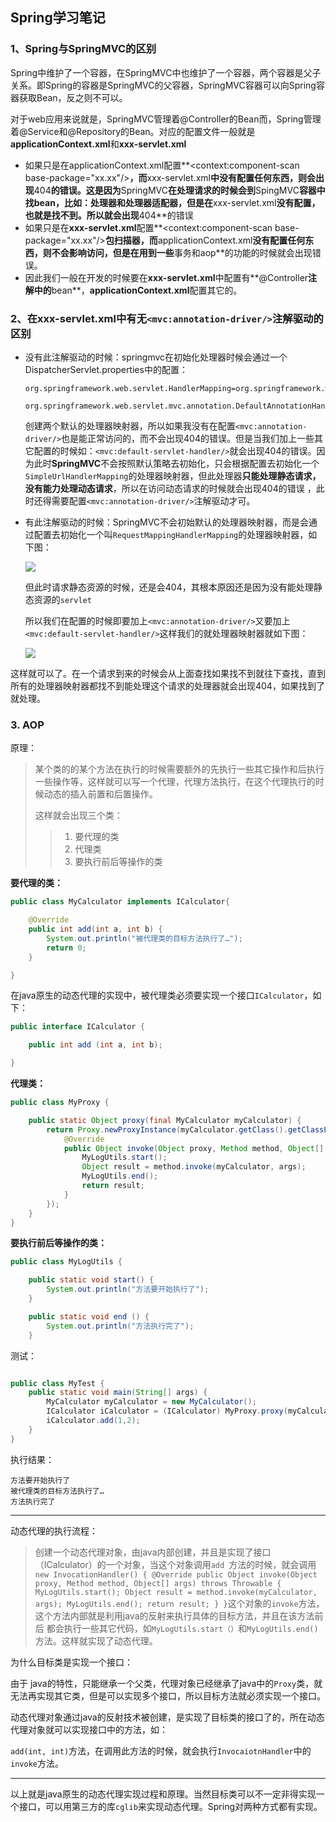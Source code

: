 ## Spring学习笔记

### 1、Spring与SpringMVC的区别

Spring中维护了一个容器，在SpringMVC中也维护了一个容器，两个容器是父子关系。即Spring的容器是SpringMVC的父容器，SpringMVC容器可以向Spring容器获取Bean，反之则不可以。

对于web应用来说就是，SpringMVC管理着@Controller的Bean而，Spring管理着@Service和@Repository的Bean。对应的配置文件一般就是**applicationContext.xml**和**xxx-servlet.xml**

+ 如果只是在applicationContext.xml配置**<context:component-scan base-package="xx.xx"/>**，而**xxx-servlet.xml**中没有配置任何东西，则会出现**404**的错误。这是因为**SpringMVC**在处理请求的时候会到**SpingMVC**容器中找bean，比如：**处理器和处理器适配器**，但是在**xxx-servlet.xml**没有配置，也就是找不到。所以就会出现**404**的错误
+ 如果只是在**xxx-servlet.xml**配置**<context:component-scan base-package="xx.xx"/>**包扫描器，而**applicationContext.xml**没有配置任何东西，则不会影响访问，但是在用到一些**事务和aop**的功能的时候就会出现错误。
+ 因此我们一般在开发的时候要在**xxx-servlet.xml**中配置有**@Controller**注解中的**bean**，**applicationContext.xml**配置其它的。

### 2、在xxx-servlet.xml中有无`<mvc:annotation-driver/>`注解驱动的区别

+ 没有此注解驱动的时候：springmvc在初始化处理器时候会通过一个DispatcherServlet.properties中的配置：

  ```.properties
  org.springframework.web.servlet.HandlerMapping=org.springframework.web.servlet.handler.BeanNameUrlHandlerMapping,\
  	org.springframework.web.servlet.mvc.annotation.DefaultAnnotationHandlerMapping
  ```

  创建两个默认的处理器映射器，所以如果我没有在配置`<mvc:annotation-driver/>`也是能正常访问的，而不会出现404的错误。但是当我们加上一些其它配置的时候如：`<mvc:default-servlet-handler/>`就会出现404的错误。因为此时**SpringMVC**不会按照默认策略去初始化，只会根据配置去初始化一个`SimpleUrlHandlerMapping`的处理器映射器，但此处理器**只能处理静态请求，没有能力处理动态请求**，所以在访问动态请求的时候就会出现404的错误 ，此时还得需要配置`<mvc:annotation-driver/>`注解驱动才可。

+ 有此注解驱动的时候：SpringMVC不会初始默认的处理器映射器，而是会通过配置去初始化一个叫`RequestMappingHandlerMapping`的处理器映射器，如下图：

  ![](/Users/lf/Desktop/学习笔记/spring图片/C698C7A3-A0D3-45FA-916C-A71716C55BBF.png)

  但此时请求静态资源的时候，还是会404，其根本原因还是因为没有能处理静态资源的`servlet`

  所以我们在配置的时候即要加上`<mvc:annotation-driver/>`又要加上`<mvc:default-servlet-handler/>`这样我们的就处理器映射器就如下图：

  ![](/Users/lf/Desktop/学习笔记/spring图片/A3646133-2944-4986-84CC-DD6C7DF924CB.png)

这样就可以了。在一个请求到来的时候会从上面查找如果找不到就往下查找，直到所有的处理器映射器都找不到能处理这个请求的处理器就会出现404，如果找到了就处理。

### 3. AOP

原理：

> 某个类的的某个方法在执行的时候需要额外的先执行一些其它操作和后执行一些操作等，这样就可以写一个代理，代理方法执行，在这个代理执行的时候动态的插入前置和后置操作。
>
> 这样就会出现三个类：
>
> > 1. 要代理的类
> > 2. 代理类
> > 3. 要执行前后等操作的类

**要代理的类：**

```java
public class MyCalculator implements ICalculator{

    @Override
    public int add(int a, int b) {
        System.out.println("被代理类的目标方法执行了…");
        return 0;
    }

}
```

​	在java原生的动态代理的实现中，被代理类必须要实现一个接口`ICalculator`，如下：

```java
public interface ICalculator {

    public int add (int a, int b);

}
```



**代理类：**

```java
public class MyProxy {

    public static Object proxy(final MyCalculator myCalculator) {
        return Proxy.newProxyInstance(myCalculator.getClass().getClassLoader(), myCalculator.getClass().getInterfaces(), new InvocationHandler() {
            @Override
            public Object invoke(Object proxy, Method method, Object[] args) throws Throwable {
                MyLogUtils.start();
                Object result = method.invoke(myCalculator, args);
                MyLogUtils.end();
                return result;
            }
        });
    }
}
```

**要执行前后等操作的类：**

```java
public class MyLogUtils {

    public static void start() {
        System.out.println("方法要开始执行了");
    }

    public static void end () {
        System.out.println("方法执行完了");
    }


```

测试：

```java

public class MyTest {
    public static void main(String[] args) {
        MyCalculator myCalculator = new MyCalculator();
        ICalculator iCalculator = (ICalculator) MyProxy.proxy(myCalculator);
        iCalculator.add(1,2);
    }
}

```

执行结果：

```properties
方法要开始执行了
被代理类的目标方法执行了…
方法执行完了
```

***

动态代理的执行流程：

> 创建一个动态代理对象，由java内部创建，并且是实现了接口（ICalculator）的一个对象，当这个对象调用`add `方法的时候，就会调用`new InvocationHandler() {
>             @Override
>             public Object invoke(Object proxy, Method method, Object[] args) throws Throwable {
>                 MyLogUtils.start();
>                 Object result = method.invoke(myCalculator, args);
>                 MyLogUtils.end();
>                 return result;
>             }
>         }`这个对象的`invoke`方法，这个方法内部就是利用java的反射来执行具体的目标方法，并且在该方法前后 都会执行一些其它代码，如`MyLogUtils.start（）`和`MyLogUtils.end()`方法。这样就实现了动态代理。

为什么目标类是实现一个接口：

由于 java的特性，只能继承一个父类，代理对象已经继承了java中的`Proxy`类，就无法再实现其它类，但是可以实现多个接口，所以目标方法就必须实现一个接口。

动态代理对象通过java的反射技术被创建，是实现了目标类的接口了的，所在动态代理对象就可以实现接口中的方法，如：

`add(int, int)`方法，在调用此方法的时候，就会执行`InvocaiotnHandler`中的`invoke`方法。

***

以上就是java原生的动态代理实现过程和原理。当然目标类可以不一定非得实现一个接口，可以用第三方的库`cglib`来实现动态代理。Spring对两种方式都有实现。
